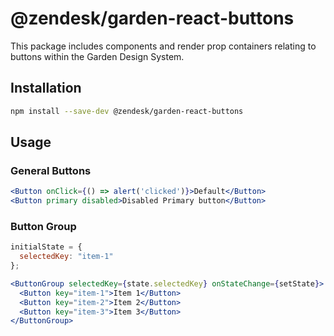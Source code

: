 # @zendesk/garden-react-buttons

This package includes components and render prop containers relating to
buttons within the Garden Design System.

## Installation

```sh
npm install --save-dev @zendesk/garden-react-buttons
```

## Usage

### General Buttons

```jsx static
<Button onClick={() => alert('clicked')}>Default</Button>
<Button primary disabled>Disabled Primary button</Button>
```

### Button Group

```jsx static
initialState = {
  selectedKey: "item-1"
};

<ButtonGroup selectedKey={state.selectedKey} onStateChange={setState}>
  <Button key="item-1">Item 1</Button>
  <Button key="item-2">Item 2</Button>
  <Button key="item-3">Item 3</Button>
</ButtonGroup>
```
